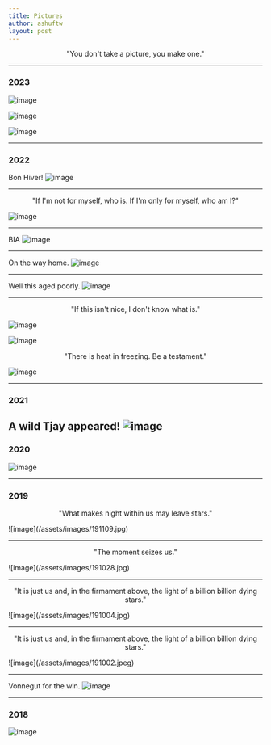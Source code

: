 ```yaml
---
title: Pictures 
author: ashuftw
layout: post
---
```


<p align="center">"You don't take a picture, you make one."</p>

---
### 2023

![image](/assets/images/230313.jpg)


![image](/assets/images/230214.jpg)

![image](/assets/images/230101.jpeg)



---

### 2022

Bon Hiver!
![image](/assets/images/221217.jpeg)

---
<p align="center">"If I'm not for myself, who is. If I'm only for myself, who am I?"</p>

![image](/assets/images/221028.jpeg)

---
BIA
![image](/assets/images/220925.jpg)

---

On the way home.
![image](/assets/images/220701.jpeg)

---

Well this aged poorly. 
![image](/assets/images/220411.jpeg)

---
<p align="center">"If this isn't nice, I don't know what is."</p>

![image](/assets/images/220327.jpeg)

![image](/assets/images/220327-a.jpeg)

<p align="center">"There is heat in freezing. Be a testament."</p>

![image](/assets/images/220327-b.jpeg)


---

### 2021
A wild Tjay appeared!
![image](/assets/images/210801.jpeg)
---
### 2020

![image](/assets/images/201018.jpeg)

---
### 2019

<p align="center">"What makes night within us may leave stars."</p> 
![image](/assets/images/191109.jpg)


---
<p align="center">"The moment seizes us."</p> 
![image](/assets/images/191028.jpg)


---
<p align="center">"It is just us and, in the firmament above, the light of a billion billion dying stars."</p> 
![image](/assets/images/191004.jpg)

---
<p align="center">"It is just us and, in the firmament above, the light of a billion billion dying stars."</p> 
![image](/assets/images/191002.jpeg)


---

Vonnegut for the win.
![image](/assets/images/190324.jpeg)

---
### 2018 
![image](/assets/images/180428.jpeg)



